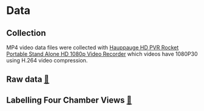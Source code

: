 # Data 

## Collection
MP4 video data files were collected with [Hauppauge HD PVR Rocket Portable Stand Alone HD 1080p Video Recorder](https://www.hauppauge.co.uk/site/products/data_hdpvr-rocket.html#main) which videos have 1080P30 using H.264 video compression. 

## Raw data [:link:](rawdata/) 

## Labelling Four Chamber Views [:link:](labelling/) 
